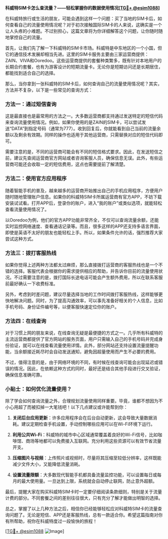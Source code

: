 **科威特SIM卡怎么查流量？——轻松掌握你的数据使用情况[[TG💪+ @esim1088](https://t.me/s/esim1088)]**

在科威特旅行或生活的朋友，可能会遇到这样一个问题：买了当地的SIM卡后，如何查看自己的流量使用情况呢？对于初次接触国际SIM卡的人来说，这确实是一个让人头疼的小难题。不过别担心，这篇文章将为你详细解答这个问题，让你随时随地掌控自己的流量。

首先，让我们先了解一下科威特的SIM卡市场。科威特是中东地区的一个小国，但它的通信技术发展却相当先进。这里的SIM卡服务主要由三家运营商提供：ZAIN、VIVA和Ooredoo。这些运营商提供的套餐种类繁多，既有针对本地用户的长期合约套餐，也有为游客设计的短期流量卡。无论你是短期访问还是长期居住，都能找到适合自己的选择。

那么，当你拿到一张科威特的SIM卡后，如何查询自己的流量使用情况呢？其实，方法并不复杂，以下是一些常见的查询方式：

### 方法一：通过短信查询

这是最直接也是最常用的方法之一。大多数运营商都支持通过发送特定的短信代码来查询流量使用情况。例如，如果你使用的是ZAIN的SIM卡，可以尝试发送“DATA”到指定号码（通常为777）。收到回复后，你就能看到自己当前的流量余额以及剩余有效期。同样的操作也适用于其他运营商，只需替换对应的短信代码即可。

需要注意的是，不同的运营商可能会有不同的短信格式要求。因此，在发送短信之前，建议先查阅运营商官方网站或者咨询客服人员，确保信息无误。此外，有些运营商可能还会收取一定的短信费用，这点也需要提前了解清楚。

### 方法二：使用官方应用程序

随着智能手机的普及，越来越多的运营商开始推出自己的手机应用程序，方便用户随时随地管理账户信息。如果你的科威特SIM卡所属运营商有官方APP，不妨下载安装试试看。打开APP后，登录你的账户，进入“我的账户”或类似选项，就能轻松查看流量使用情况了。

以Ooredoo为例，他们的官方APP功能非常齐全，不仅可以查询流量余额，还能实时监控网络速度、查看通话记录等。而且，很多这样的APP还支持多语言界面，即使是英语不太好的朋友也能轻松上手。所以，如果条件允许的话，强烈推荐大家尝试这种方式。

### 方法三：拨打客服热线

如果你觉得上述两种方法都太过麻烦，那么直接拨打运营商的客服热线也是一个不错的选择。客服代表会根据你的需求提供相应的帮助，并告诉你目前的流量使用状况。不过需要注意的是，拨打国际长途电话可能会产生额外费用，所以在联系客服前最好确认一下收费标准。

另外，考虑到时差问题，建议尽量选择当地的工作时间拨打客服热线，这样能够更快地解决问题。同时，为了提高沟通效率，可以事先准备好相关的个人信息，比如手机号码、身份证件编号等，以便客服快速定位你的账户。

### 方法四：在线查询

对于习惯上网的朋友来说，在线查询无疑是最便捷的方式之一。几乎所有科威特的主流运营商都提供了官方网站的服务页面，用户只需输入自己的手机号码并完成身份验证，就可以在线查看流量使用详情。此外，部分网站还支持设置流量提醒功能，当余额接近耗尽时会自动发送通知，避免因超量使用而产生不必要的费用。

不过，值得注意的是，由于网络环境的不同，有时候在线查询可能会出现延迟或错误的情况。因此，在依赖这种方式的同时，最好还是结合其他手段进行交叉验证，确保信息准确可靠。

### 小贴士：如何优化流量使用？

除了学会如何查询流量之外，合理规划流量使用同样重要。毕竟，谁都不想因为不小心用超了而被扣掉一大笔钱吧！以下几点建议或许能帮到你：

1. **关闭后台应用更新**：许多应用程序会在后台自动更新，这会导致大量数据消耗。建议定期检查手机设置，手动控制哪些应用可以在Wi-Fi环境下运行。
   
2. **利用公共Wi-Fi**：科威特的城市中心区域通常覆盖着良好的Wi-Fi信号，比如咖啡馆、商场等地都可以免费接入互联网。充分利用这些资源可以有效节省流量开支。

3. **压缩图片与视频**：上传照片或视频时，尽量将其压缩至较低分辨率，这样既能减少文件大小，又能降低流量消耗。

4. **设置流量限额**：大多数现代智能手机都具备流量监控功能，可以设置每日或每月的最大使用量。一旦达到上限，系统就会自动停止联网，防止意外超额。

最后，提醒大家在购买科威特SIM卡时一定要仔细阅读条款细则，特别是关于流量计费的部分。不同套餐之间的差别往往很大，只有充分了解才能做出明智的选择。

总之，掌握了以上几种方法之后，相信你已经能够轻松应对科威特SIM卡的流量查询问题了。无论是短信、APP还是客服热线，总有一款适合你。希望这篇指南对你有所帮助，祝你在科威特度过一段愉快的旅程！

[[TG💪+ @esim1088](https://t.me/s/esim1088) ![Image](https://i.postimg.cc/4NQfJmqS/Snipaste-2025-05-13-00-14-12.png)]